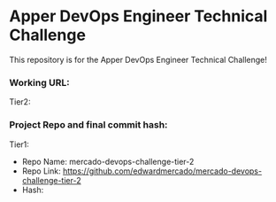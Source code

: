 # Apper DevOps Engineer Technical Challenge
This repository is for the Apper DevOps Engineer Technical Challenge! 

### Working URL:
Tier2: 

### Project Repo and final commit hash:

Tier1:
- Repo Name: mercado-devops-challenge-tier-2
- Repo Link: https://github.com/edwardmercado/mercado-devops-challenge-tier-2
- Hash: 